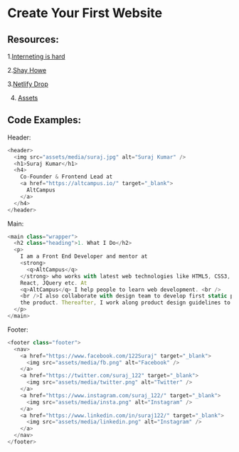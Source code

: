 # Create Your First Website

## Resources:

1.[Interneting is hard](https://internetingishard.com/)

2.[Shay Howe](https://learn.shayhowe.com/)

3.[Netlify Drop](https://app.netlify.com/drop)

4. [Assets](https://www7.zippyshare.com/v/K5viYsMM/file.html)

## Code Examples:

Header:

```js
<header>
  <img src="assets/media/suraj.jpg" alt="Suraj Kumar" />
  <h1>Suraj Kumar</h1>
  <h4>
    Co-Founder & Frontend Lead at
    <a href="https://altcampus.io/" target="_blank">
      AltCampus
    </a>
  </h4>
</header>
```

Main:

```js
<main class="wrapper">
  <h2 class="heading">1. What I Do</h2>
  <p>
    I am a Front End Developer and mentor at
    <strong>
      <q>AltCampus</q>
    </strong> who works with latest web technologies like HTML5, CSS3, Sass, Bootstrap,
    React, JQuery etc. At
    <q>AltCampus</q> I help people to learn web development. <br />
    <br />I also collaborate with design team to develop first static prototype of
    the product. Thereafter, I work along product design guidelines to make it interactive.
  </p>
</main>
```

Footer:

```js
<footer class="footer">
  <nav>
    <a href="https://www.facebook.com/122Suraj" target="_blank">
      <img src="assets/media/fb.png" alt="Facebook" />
    </a>
    <a href="https://twitter.com/suraj_122" target="_blank">
      <img src="assets/media/twitter.png" alt="Twitter" />
    </a>
    <a href="https://www.instagram.com/suraj_122/" target="_blank">
      <img src="assets/media/insta.png" alt="Instagram" />
    </a>
    <a href="https://www.linkedin.com/in/suraj122/" target="_blank">
      <img src="assets/media/linkedin.png" alt="Instagram" />
    </a>
  </nav>
</footer>
```
